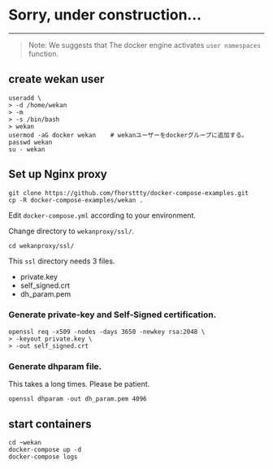 # Sorry, under construction...
- - -

> Note:
> We suggests that The docker engine activates `user namespaces` function.


## create wekan user

``` shell-session
useradd \
> -d /home/wekan
> -m
> -s /bin/bash
> wekan
usermod -aG docker wekan    # wekanユーザーをdockerグループに追加する。
passwd wekan
su - wekan
```


##  Set up Nginx proxy


``` shell-session
git clone https://github.com/fhorsttty/docker-compose-examples.git
cp -R docker-compose-examples/wekan .
```

Edit `docker-compose.yml` according to your environment. 


Change directory to `wekanproxy/ssl/`.

```shell-session
cd wekanproxy/ssl/
```


This `ssl` directory needs 3 files.

- private.key
- self_signed.crt
- dh_param.pem


### Generate private-key and Self-Signed certification.

``` shell-session
openssl req -x509 -nodes -days 3650 -newkey rsa:2048 \
> -keyout private.key \
> -out self_signed.crt
```


### Generate dhparam file.

This takes a long times. Please be patient.
```
openssl dhparam -out dh_param.pem 4096
```


## start containers

``` shell-session
cd ~wekan
docker-compose up -d
docker-compose logs
```
